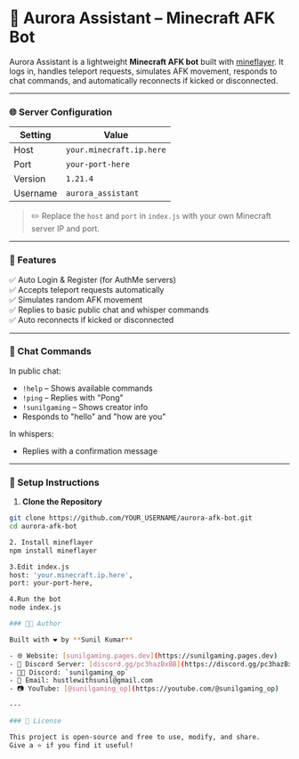 # 🤖 Aurora Assistant – Minecraft AFK Bot

Aurora Assistant is a lightweight **Minecraft AFK bot** built with [mineflayer](https://github.com/PrismarineJS/mineflayer). It logs in, handles teleport requests, simulates AFK movement, responds to chat commands, and automatically reconnects if kicked or disconnected.

---

### 🌐 Server Configuration

| Setting    | Value                      |
|-----------|----------------------------|
| Host      | `your.minecraft.ip.here`   |
| Port      | `your-port-here`           |
| Version   | `1.21.4`                   |
| Username  | `aurora_assistant`         |

> ✏️ Replace the `host` and `port` in `index.js` with your own Minecraft server IP and port.

---

### 🧠 Features

✅ Auto Login & Register (for AuthMe servers)  
✅ Accepts teleport requests automatically  
✅ Simulates random AFK movement  
✅ Replies to basic public chat and whisper commands  
✅ Auto reconnects if kicked or disconnected

---

### 💬 Chat Commands

In public chat:
- `!help` – Shows available commands
- `!ping` – Replies with "Pong"
- `!sunilgaming` – Shows creator info
- Responds to "hello" and "how are you"

In whispers:
- Replies with a confirmation message

---

### 🔧 Setup Instructions

1. **Clone the Repository**

```bash
git clone https://github.com/YOUR_USERNAME/aurora-afk-bot.git
cd aurora-afk-bot

2. Install mineflayer
npm install mineflayer

3.Edit index.js
host: 'your.minecraft.ip.here',
port: your-port-here,

4.Run the bot
node index.js

### 🧑‍💻 Author

Built with ❤️ by **Sunil Kumar**

- 🌐 Website: [sunilgaming.pages.dev](https://sunilgaming.pages.dev)  
- 💬 Discord Server: [discord.gg/pc3hazBxBB](https://discord.gg/pc3hazBxBB)  
- 🧑‍💻 Discord: `sunilgaming_op`  
- 📧 Email: hustlewithsunil@gmail.com  
- 📷 YouTube: [@sunilgaming_op](https://youtube.com/@sunilgaming_op)

---

### 📜 License

This project is open-source and free to use, modify, and share.  
Give a ⭐ if you find it useful!
